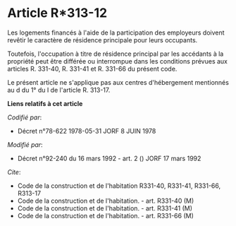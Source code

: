 # Article R*313-12

Les logements financés à l'aide de la participation des employeurs doivent revêtir le caractère de résidence principale pour
leurs occupants.

Toutefois, l'occupation à titre de résidence principal par les accédants à la propriété peut être différée ou interrompue
dans les conditions prévues aux articles R. 331-40, R. 331-41 et R. 331-66 du présent code.

Le présent article ne s'applique pas aux centres d'hébergement mentionnés au d du 1° du I de l'article R. 313-17.

**Liens relatifs à cet article**

_Codifié par_:

  - Décret n°78-622 1978-05-31 JORF 8 JUIN 1978

_Modifié par_:

  - Décret n°92-240 du 16 mars 1992 - art. 2 () JORF 17 mars 1992

_Cite_:

  - Code de la construction et de l'habitation R331-40, R331-41, R331-66, R313-17
  - Code de la construction et de l'habitation. - art. R331-40 (M)
  - Code de la construction et de l'habitation. - art. R331-41 (M)
  - Code de la construction et de l'habitation. - art. R331-66 (M)
